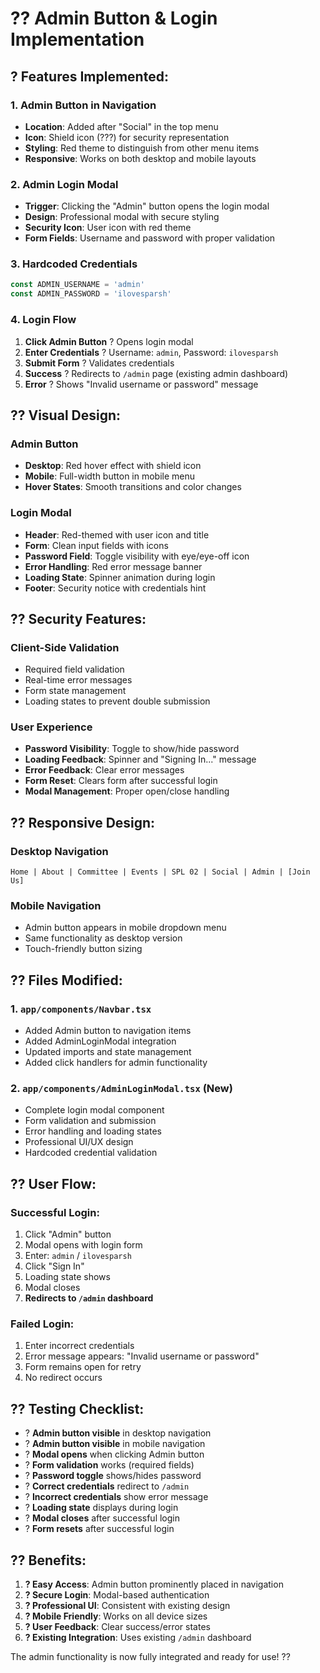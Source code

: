 # ?? Admin Button & Login Implementation

## ? **Features Implemented:**

### **1. Admin Button in Navigation**
- **Location**: Added after "Social" in the top menu
- **Icon**: Shield icon (???) for security representation
- **Styling**: Red theme to distinguish from other menu items
- **Responsive**: Works on both desktop and mobile layouts

### **2. Admin Login Modal**
- **Trigger**: Clicking the "Admin" button opens the login modal
- **Design**: Professional modal with secure styling
- **Security Icon**: User icon with red theme
- **Form Fields**: Username and password with proper validation

### **3. Hardcoded Credentials**
```typescript
const ADMIN_USERNAME = 'admin'
const ADMIN_PASSWORD = 'ilovesparsh'
```

### **4. Login Flow**
1. **Click Admin Button** ? Opens login modal
2. **Enter Credentials** ? Username: `admin`, Password: `ilovesparsh`
3. **Submit Form** ? Validates credentials
4. **Success** ? Redirects to `/admin` page (existing admin dashboard)
5. **Error** ? Shows "Invalid username or password" message

## ?? **Visual Design:**

### **Admin Button**
- **Desktop**: Red hover effect with shield icon
- **Mobile**: Full-width button in mobile menu
- **Hover States**: Smooth transitions and color changes

### **Login Modal**
- **Header**: Red-themed with user icon and title
- **Form**: Clean input fields with icons
- **Password Field**: Toggle visibility with eye/eye-off icon
- **Error Handling**: Red error message banner
- **Loading State**: Spinner animation during login
- **Footer**: Security notice with credentials hint

## ?? **Security Features:**

### **Client-Side Validation**
- Required field validation
- Real-time error messages
- Form state management
- Loading states to prevent double submission

### **User Experience**
- **Password Visibility**: Toggle to show/hide password
- **Loading Feedback**: Spinner and "Signing In..." message
- **Error Feedback**: Clear error messages
- **Form Reset**: Clears form after successful login
- **Modal Management**: Proper open/close handling

## ?? **Responsive Design:**

### **Desktop Navigation**
```
Home | About | Committee | Events | SPL 02 | Social | Admin | [Join Us]
```

### **Mobile Navigation**
- Admin button appears in mobile dropdown menu
- Same functionality as desktop version
- Touch-friendly button sizing

## ?? **Files Modified:**

### **1. `app/components/Navbar.tsx`**
- Added Admin button to navigation items
- Added AdminLoginModal integration
- Updated imports and state management
- Added click handlers for admin functionality

### **2. `app/components/AdminLoginModal.tsx` (New)**
- Complete login modal component
- Form validation and submission
- Error handling and loading states
- Professional UI/UX design
- Hardcoded credential validation

## ?? **User Flow:**

### **Successful Login:**
1. Click "Admin" button
2. Modal opens with login form
3. Enter: `admin` / `ilovesparsh`
4. Click "Sign In"
5. Loading state shows
6. Modal closes
7. **Redirects to `/admin` dashboard**

### **Failed Login:**
1. Enter incorrect credentials
2. Error message appears: "Invalid username or password"
3. Form remains open for retry
4. No redirect occurs

## ?? **Testing Checklist:**

- ? **Admin button visible** in desktop navigation
- ? **Admin button visible** in mobile navigation
- ? **Modal opens** when clicking Admin button
- ? **Form validation** works (required fields)
- ? **Password toggle** shows/hides password
- ? **Correct credentials** redirect to `/admin`
- ? **Incorrect credentials** show error message
- ? **Loading state** displays during login
- ? **Modal closes** after successful login
- ? **Form resets** after successful login

## ?? **Benefits:**

1. **? Easy Access**: Admin button prominently placed in navigation
2. **? Secure Login**: Modal-based authentication
3. **? Professional UI**: Consistent with existing design
4. **? Mobile Friendly**: Works on all device sizes
5. **? User Feedback**: Clear success/error states
6. **? Existing Integration**: Uses existing `/admin` dashboard

The admin functionality is now fully integrated and ready for use! ??